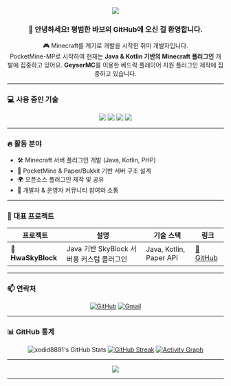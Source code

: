 <div align="center">

<img src="https://capsule-render.vercel.app/api?type=waving&color=gradient&height=180&section=header&text=Welcome%20to%20xodid8881's%20GitHub!&fontSize=35&fontAlignY=40"/>

</div>

<div align="center">

### 👋 안녕하세요! 평범한 바보의 GitHub에 오신 걸 환영합니다.

🎮 Minecraft를 계기로 개발을 시작한 취미 개발자입니다.  
PocketMine-MP로 시작하여 현재는 **Java & Kotlin 기반의 Minecraft 플러그인** 개발에 집중하고 있어요.
**GeyserMC**를 이용한 베드락 플레이어 지원 플러그인 제작에 집중하고 있습니다.

</div>

---

### 💻 사용 중인 기술

<div align="center">

<img src="https://img.shields.io/badge/C-00599C?style=flat-square&logo=c&logoColor=white"/>
<img src="https://img.shields.io/badge/PHP-777BB4?style=flat-square&logo=php&logoColor=white"/>
<img src="https://img.shields.io/badge/Java-007396?style=flat-square&logo=java&logoColor=white"/>
<img src="https://img.shields.io/badge/Kotlin-7F52FF?style=flat-square&logo=kotlin&logoColor=white"/>

</div>

---

### 🔥 활동 분야

- 🛠 Minecraft 서버 플러그인 개발 (Java, Kotlin, PHP)
- 🧱 PocketMine & Paper/Bukkit 기반 서버 구조 설계
- 🌍 오픈소스 플러그인 제작 및 공유
- 🤝 개발자 & 운영자 커뮤니티 참여와 소통

---

### 💎 대표 프로젝트

<div align="center">

| 프로젝트 | 설명 | 기술 스택 | 링크 |
|----------|------|-----------|------|
| 🧱 **HwaSkyBlock** | Java 기반 SkyBlock 서버용 커스텀 플러그인 | Java, Kotlin, Paper API | [🔗 GitHub](https://github.com/xodid8881/HwaSkyBlock) |

</div>

---

### 📫 연락처

<div align="center">

[![GitHub](https://img.shields.io/badge/GitHub-black?style=flat-square&logo=github)](https://github.com/xodid8881)
[![Gmail](https://img.shields.io/badge/Gmail-d14836?style=flat-square&logo=Gmail&logoColor=white)](mailto:aoadid8881@gmail.com)

</div>

---

### 📊 GitHub 통계

<div align="center">

![xodid8881's GitHub Stats](https://github-readme-stats.vercel.app/api?username=xodid8881&show_icons=true&theme=tokyonight&hide_border=true)
[![GitHub Streak](https://streak-stats.demolab.com?user=xodid8881&theme=tokyonight&hide_border=true)](https://git.io/streak-stats)
[![Activity Graph](https://github-readme-activity-graph.vercel.app/graph?username=xodid8881&theme=dracula&hide_border=true)](https://github.com/Ashutosh00710/github-readme-activity-graph)

</div>

---

<div align="center">

<a href="https://hits.seeyoufarm.com">
  <img src="https://hits.seeyoufarm.com/api/count/incr/badge.svg?url=https://github.com/xodid8881&count_bg=%2379C83D&title_bg=%23555555&icon=&icon_color=%23E7E7E7&title=hits&edge_flat=false"/>
</a>

</div>

---

